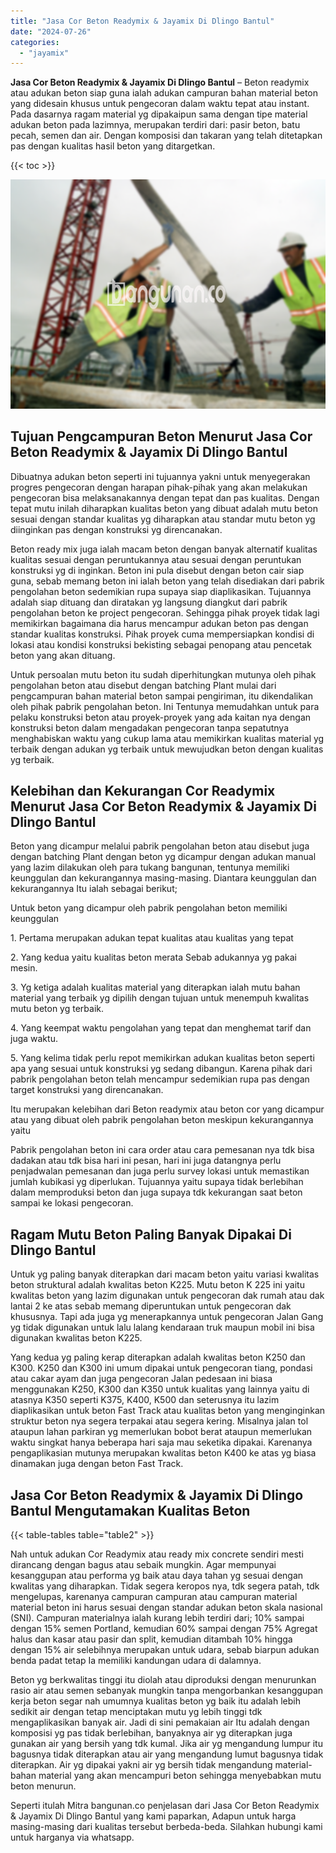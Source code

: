 ```yaml
---
title: "Jasa Cor Beton Readymix & Jayamix Di Dlingo Bantul"
date: "2024-07-26"
categories: 
  - "jayamix"
---
```


**Jasa Cor Beton Readymix & Jayamix Di Dlingo Bantul** – Beton readymix atau adukan beton siap guna ialah adukan campuran bahan material beton yang didesain khusus untuk pengecoran dalam waktu tepat atau instant. Pada dasarnya ragam material yg dipakaipun sama dengan tipe material adukan beton pada lazimnya, merupakan terdiri dari: pasir beton, batu pecah, semen dan air. Dengan komposisi dan takaran yang telah ditetapkan pas dengan kualitas hasil beton yang ditargetkan.

{{< toc >}}

![Jasa Cor Beton Readymix & Jayamix Di Dlingo Bantul](/images/jasa-cor-readymix-26.png)

## Tujuan Pengcampuran Beton Menurut Jasa Cor Beton Readymix & Jayamix Di Dlingo Bantul

Dibuatnya adukan beton seperti ini tujuannya yakni untuk menyegerakan progres pengecoran dengan harapan pihak-pihak yang akan melakukan pengecoran bisa melaksanakannya dengan tepat dan pas kualitas. Dengan tepat mutu inilah diharapkan kualitas beton yang dibuat adalah mutu beton sesuai dengan standar kualitas yg diharapkan atau standar mutu beton yg diinginkan pas dengan konstruksi yg direncanakan.

Beton ready mix juga ialah macam beton dengan banyak alternatif kualitas kualitas sesuai dengan peruntukannya atau sesuai dengan peruntukan konstruksi yg di inginkan. Beton ini pula disebut dengan beton cair siap guna, sebab memang beton ini ialah beton yang telah disediakan dari pabrik pengolahan beton sedemikian rupa supaya siap diaplikasikan. Tujuannya adalah siap dituang dan diratakan yg langsung diangkut dari pabrik pengolahan beton ke project pengecoran. Sehingga pihak proyek tidak lagi memikirkan bagaimana dia harus mencampur adukan beton pas dengan standar kualitas konstruksi. Pihak proyek cuma mempersiapkan kondisi di lokasi atau kondisi konstruksi bekisting sebagai penopang atau pencetak beton yang akan dituang.

Untuk persoalan mutu beton itu sudah diperhitungkan mutunya oleh pihak pengolahan beton atau disebut dengan batching Plant mulai dari pengcampuran bahan material beton sampai pengiriman, itu dikendalikan oleh pihak pabrik pengolahan beton. Ini Tentunya memudahkan untuk para pelaku konstruksi beton atau proyek-proyek yang ada kaitan nya dengan konstruksi beton dalam mengadakan pengecoran tanpa sepatutnya menghabiskan waktu yang cukup lama atau memikirkan kualitas material yg terbaik dengan adukan yg terbaik untuk mewujudkan beton dengan kualitas yg terbaik.

## Kelebihan dan Kekurangan Cor Readymix Menurut Jasa Cor Beton Readymix & Jayamix Di Dlingo Bantul

Beton yang dicampur melalui pabrik pengolahan beton atau disebut juga dengan batching Plant dengan beton yg dicampur dengan adukan manual yang lazim dilakukan oleh para tukang bangunan, tentunya memiliki keunggulan dan kekurangannya masing-masing. Diantara keunggulan dan kekurangannya Itu ialah sebagai berikut;

Untuk beton yang dicampur oleh pabrik pengolahan beton memiliki keunggulan

1\. Pertama merupakan adukan tepat kualitas atau kualitas yang tepat

2\. Yang kedua yaitu kualitas beton merata Sebab adukannya yg pakai mesin.

3\. Yg ketiga adalah kualitas material yang diterapkan ialah mutu bahan material yang terbaik yg dipilih dengan tujuan untuk menempuh kwalitas mutu beton yg terbaik.

4\. Yang keempat waktu pengolahan yang tepat dan menghemat tarif dan juga waktu.

5\. Yang kelima tidak perlu repot memikirkan adukan kualitas beton seperti apa yang sesuai untuk konstruksi yg sedang dibangun. Karena pihak dari pabrik pengolahan beton telah mencampur sedemikian rupa pas dengan target konstruksi yang direncanakan.

Itu merupakan kelebihan dari Beton readymix atau beton cor yang dicampur atau yang dibuat oleh pabrik pengolahan beton meskipun kekurangannya yaitu

Pabrik pengolahan beton ini cara order atau cara pemesanan nya tdk bisa dadakan atau tdk bisa hari ini pesan, hari ini juga datangnya perlu penjadwalan pemesanan dan juga perlu survey lokasi untuk memastikan jumlah kubikasi yg diperlukan. Tujuannya yaitu supaya tidak berlebihan dalam memproduksi beton dan juga supaya tdk kekurangan saat beton sampai ke lokasi pengecoran.

## Ragam Mutu Beton Paling Banyak Dipakai Di Dlingo Bantul

Untuk yg paling banyak diterapkan dari macam beton yaitu variasi kwalitas beton struktural adalah kwalitas beton K225. Mutu beton K 225 ini yaitu kwalitas beton yang lazim digunakan untuk pengecoran dak rumah atau dak lantai 2 ke atas sebab memang diperuntukan untuk pengecoran dak khususnya. Tapi ada juga yg menerapkannya untuk pengecoran Jalan Gang yg tidak digunakan untuk lalu lalang kendaraan truk maupun mobil ini bisa digunakan kwalitas beton K225.

Yang kedua yg paling kerap diterapkan adalah kwalitas beton K250 dan K300. K250 dan K300 ini umum dipakai untuk pengecoran tiang, pondasi atau cakar ayam dan juga pengecoran Jalan pedesaan ini biasa menggunakan K250, K300 dan K350 untuk kualitas yang lainnya yaitu di atasnya K350 seperti K375, K400, K500 dan seterusnya itu lazim diaplikasikan untuk beton Fast Track atau kualitas beton yang menginginkan struktur beton nya segera terpakai atau segera kering. Misalnya jalan tol ataupun lahan parkiran yg memerlukan bobot berat ataupun memerlukan waktu singkat hanya beberapa hari saja mau seketika dipakai. Karenanya pengaplikasian mutunya merupakan kwalitas beton K400 ke atas yg biasa dinamakan juga dengan beton Fast Track.

## Jasa Cor Beton Readymix & Jayamix Di Dlingo Bantul Mengutamakan Kualitas Beton

{{< table-tables table="table2" >}}

Nah untuk adukan Cor Readymix atau ready mix concrete sendiri mesti dirancang dengan bagus atau sebaik mungkin. Agar mempunyai kesanggupan atau performa yg baik atau daya tahan yg sesuai dengan kwalitas yang diharapkan. Tidak segera keropos nya, tdk segera patah, tdk mengelupas, karenanya campuran campuran atau campuran material material beton ini harus sesuai dengan standar adukan beton skala nasional (SNI). Campuran materialnya ialah kurang lebih terdiri dari; 10% sampai dengan 15% semen Portland, kemudian 60% sampai dengan 75% Agregat halus dan kasar atau pasir dan split, kemudian ditambah 10% hingga dengan 15% air selebihnya merupakan untuk udara, sebab biarpun adukan benda padat tetap Ia memiliki kandungan udara di dalamnya.

Beton yg berkwalitas tinggi itu diolah atau diproduksi dengan menurunkan rasio air atau semen sebanyak mungkin tanpa mengorbankan kesanggupan kerja beton segar nah umumnya kualitas beton yg baik itu adalah lebih sedikit air dengan tetap menciptakan mutu yg lebih tinggi tdk mengaplikasikan banyak air. Jadi di sini pemakaian air Itu adalah dengan komposisi yg pas tidak berlebihan, banyaknya air yg diterapkan juga gunakan air yang bersih yang tdk kumal. Jika air yg mengandung lumpur itu bagusnya tidak diterapkan atau air yang mengandung lumut bagusnya tidak diterapkan. Air yg dipakai yakni air yg bersih tidak mengandung material-bahan material yang akan mencampuri beton sehingga menyebabkan mutu beton menurun.

Seperti itulah Mitra bangunan.co penjelasan dari Jasa Cor Beton Readymix & Jayamix Di Dlingo Bantul yang kami paparkan, Adapun untuk harga masing-masing dari kualitas tersebut berbeda-beda. Silahkan hubungi kami untuk harganya via whatsapp.
